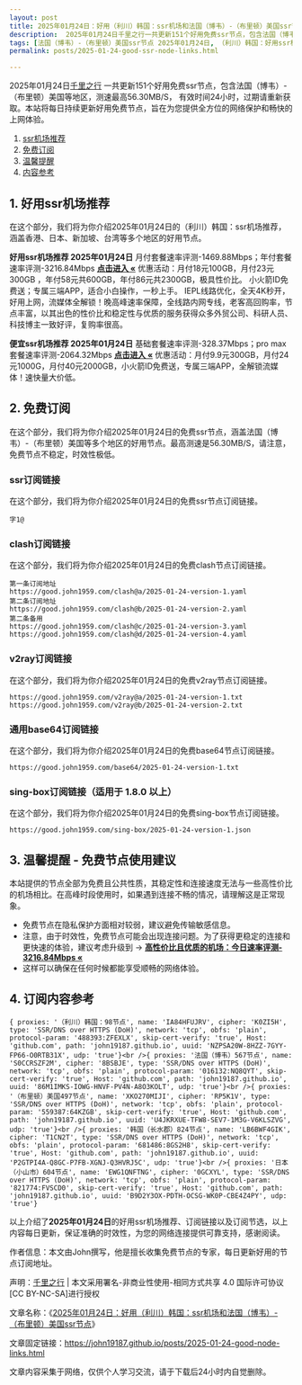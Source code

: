 ```yaml
---
layout: post
title: 2025年01月24日：好用（利川）韩国：ssr机场和法国（博韦）-（布里顿）美国ssr节点
description:  2025年01月24日千里之行一共更新151个好用免费ssr节点，包含法国（博韦）-（布里顿）美国等地区，测速最高56.30MB/S， 有效时间24小时，过期请重新获取。本站将每日持续更新好用免费节点，旨在为您提供全方位的网络保护和畅快的上网体验
tags: [法国（博韦）-（布里顿）美国ssr节点 2025年01月24日, （利川）韩国：好用ssr机场推荐 2025年01月24日]
permalink: posts/2025-01-24-good-ssr-node-links.html

---
```



2025年01月24日[千里之行](https://john19187.github.io) 一共更新151个好用免费ssr节点，包含法国（博韦）-（布里顿）美国等地区，测速最高56.30MB/S， 有效时间24小时，过期请重新获取。本站将每日持续更新好用免费节点，旨在为您提供全方位的网络保护和畅快的上网体验。

1. [ssr机场推荐](#1-好用ssr机场推荐)
2. [免费订阅](#2-免费订阅)
3. [温馨提醒](#3-温馨提醒---免费节点使用建议)
4. [内容参考](#4-订阅内容参考)

## 1. 好用ssr机场推荐

在这个部分，我们将为你介绍2025年01月24日的（利川）韩国：ssr机场推荐，涵盖香港、日本、新加坡、台湾等多个地区的好用节点。

<div class="good cat1"><strong>好用ssr机场推荐 2025年01月24日</strong> 月付套餐速率评测-1469.88Mbps；年付套餐速率评测-3216.84Mbps <strong><a href="https://good.john1959.com/lepl/2025-01-24" target="_blank">点击进入 «</a></strong> 优惠活动：月付18元100GB，月付23元300GB ，年付58元共600GB，年付86元共2300GB，极具性价比。 小火箭ID免费送；专属三端APP，适合小白操作，一秒上手。 IEPL线路优化，全天4K秒开，好用上网，流媒体全解锁！晚高峰速率保障，全线路内网专线，老客高回购率，节点丰富，以其出色的性价比和稳定性与优质的服务获得众多外贸公司、科研人员、科技博主一致好评，复购率很高。</div><div class="good cat2">

<strong>便宜ssr机场推荐 2025年01月24日</strong> 基础套餐速率评测-328.37Mbps；pro max套餐速率评测-2064.32Mbps <strong><a href="https://good.john1959.com/cheap/2025-01-24" target="_blank">点击进入 «</a></strong> 优惠活动：月付9.9元300GB，月付24元1000G，月付40元2000GB，小火箭ID免费送，专属三端APP，全解锁流媒体！速快量大价低。</div>

## 2. 免费订阅

在这个部分，我们将为你介绍2025年01月24日的免费ssr节点，涵盖法国（博韦）-（布里顿）美国等多个地区的好用节点。最高测速是56.30MB/S，请注意，免费节点不稳定，时效性极低。

### ssr订阅链接

在这个部分，我们将为你介绍2025年01月24日的免费ssr节点订阅链接。

```
字1@
```

### clash订阅链接

在这个部分，我们将为你介绍2025年01月24日的免费clash节点订阅链接。

```
第一条订阅地址
https://good.john1959.com/clash@a/2025-01-24-version-1.yaml
第二条订阅地址
https://good.john1959.com/clash@b/2025-01-24-version-2.yaml
第二条备用
https://good.john1959.com/clash@c/2025-01-24-version-3.yaml
https://good.john1959.com/clash@d/2025-01-24-version-4.yaml
```

### v2ray订阅链接

在这个部分，我们将为你介绍2025年01月24日的免费v2ray节点订阅链接。

```
https://good.john1959.com/v2ray@a/2025-01-24-version-1.txt
https://good.john1959.com/v2ray@b/2025-01-24-version-2.txt
```

### 通用base64订阅链接

在这个部分，我们将为你介绍2025年01月24日的免费base64节点订阅链接。

```
https://good.john1959.com/base64/2025-01-24-version-1.txt
```

### sing-box订阅链接（适用于 1.8.0 以上）

在这个部分，我们将为你介绍2025年01月24日的免费sing-box节点订阅链接。

```
https://good.john1959.com/sing-box/2025-01-24-version-1.json
```

## 3. 温馨提醒 - 免费节点使用建议

本站提供的节点全部为免费且公共性质，其稳定性和连接速度无法与一些高性价比的机场相比。在高峰时段使用时，如果遇到连接不畅的情况，请理解这是正常现象。

- 免费节点在隐私保护方面相对较弱，建议避免传输敏感信息。
- 注意，由于时效性，免费节点可能会出现连接问题。为了获得更稳定的连接和更快速的体验，建议考虑升级到 → <strong>[高性价比且优质的机场：今日速率评测- 3216.84Mbps «](https://good.john1959.com/lepl/2025-01-24)</strong>
- 这样可以确保在任何时候都能享受顺畅的网络体验。

## 4. 订阅内容参考

```
{ proxies: '（利川）韩国：98节点', name: 'IA84HFUJRV', cipher: 'K0ZI5H', type: 'SSR/DNS over HTTPS (DoH)', network: 'tcp', obfs: 'plain', protocol-param: '488393:ZFEXLX', skip-cert-verify: 'true', Host: 'github.com', path: 'john19187.github.io', uuid: 'NZPSA20W-8HZZ-7GYY-FP66-O0RTB31X', udp: 'true'}<br />{ proxies: '法国（博韦）567节点', name: 'S0CCRSZF2M', cipher: '8BSBJE', type: 'SSR/DNS over HTTPS (DoH)', network: 'tcp', obfs: 'plain', protocol-param: '016132:NQ8QYT', skip-cert-verify: 'true', Host: 'github.com', path: 'john19187.github.io', uuid: '86M1IMKS-IOWG-HNVF-PV4N-A8O3KOLT', udp: 'true'}<br />{ proxies: '（布里顿）美国497节点', name: 'XKO270MIJI', cipher: 'RP5K1V', type: 'SSR/DNS over HTTPS (DoH)', network: 'tcp', obfs: 'plain', protocol-param: '559387:64KZGB', skip-cert-verify: 'true', Host: 'github.com', path: 'john19187.github.io', uuid: 'U4JKRXUE-TFW8-SEV7-1M3G-V6KLSZVG', udp: 'true'}<br />{ proxies: '韩国（长水郡）824节点', name: 'LB6BWF4GIK', cipher: 'T1CN2T', type: 'SSR/DNS over HTTPS (DoH)', network: 'tcp', obfs: 'plain', protocol-param: '681486:8GS2H8', skip-cert-verify: 'true', Host: 'github.com', path: 'john19187.github.io', uuid: 'P2GTPI4A-Q8GC-P7FB-XGNJ-Q3HVRJ5C', udp: 'true'}<br />{ proxies: '日本（小山市）604节点', name: 'EWG1QNFTNG', cipher: '0GCXYL', type: 'SSR/DNS over HTTPS (DoH)', network: 'tcp', obfs: 'plain', protocol-param: '821774:FVSCD0', skip-cert-verify: 'true', Host: 'github.com', path: 'john19187.github.io', uuid: 'B9D2Y3OX-PDTH-OCSG-WK0P-CBE4Z4PY', udp: 'true'}
```

以上介绍了<strong>2025年01月24日</strong>的好用ssr机场推荐、订阅链接以及订阅节选，以上内容每日更新，保证准确的时效性，为您的网络连接提供可靠支持，感谢阅读。

作者信息：本文由John撰写，他是擅长收集免费节点的专家，每日更新好用的节点订阅地址。

声明：[千里之行](https://john19187.github.io) | 本文采用署名-非商业性使用-相同方式共享 4.0 国际许可协议[CC BY-NC-SA]进行授权

文章名称：《[2025年01月24日：好用（利川）韩国：ssr机场和法国（博韦）-（布里顿）美国ssr节点](https://john19187.github.io/posts/2025-01-24-good-node-links.html)》

文章固定链接：https://john19187.github.io/posts/2025-01-24-good-node-links.html

文章内容采集于网络，仅供个人学习交流，请于下载后24小时内自觉删除。
